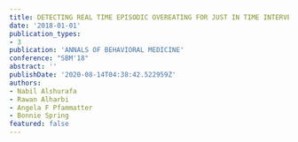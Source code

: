 ```yaml
---
title: DETECTING REAL TIME EPISODIC OVEREATING FOR JUST IN TIME INTERVENTIONS
date: '2018-01-01'
publication_types:
- 3
publication: 'ANNALS OF BEHAVIORAL MEDICINE'
conference: "SBM'18"
abstract: ''
publishDate: '2020-08-14T04:38:42.522959Z'
authors:
- Nabil Alshurafa
- Rawan Alharbi
- Angela F Pfammatter
- Bonnie Spring
featured: false
---
```

